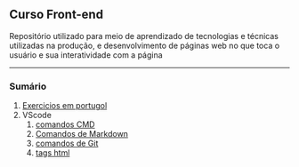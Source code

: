 ## Curso Front-end

Repositório utilizado para meio de aprendizado de tecnologias e técnicas utilizadas na produção, e desenvolvimento de páginas web no que toca o usuário e sua interatividade com a página

---
### Sumário
1. [Exercicios em portugol](./portugol)
2. VScode
    1. [comandos CMD](vscode/markdown/cmd.md)
    2. [Comandos de Markdown](vscode/markdown/markdown.md)
    3. [comandos de Git](vscode/markdown/git.md)
    4. [tags html](vscode/markdown/html.md)

